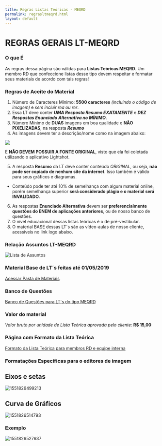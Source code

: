 ```yaml
---
title: Regras Listas Teóricas - MEQRD
permalink: regrasltmeqrd.html
layout: default
---
```


# REGRAS GERAIS LT-MEQRD

### O que É

​As regras dessa página são válidas para **Listas Teóricas MEQRD**. Um membro RD que confeccione listas desse tipo devem respeitar e formatar seus materiais de acordo com tais regras!

### Regras de Aceite do Material

1. Número de Caracteres Mínimo: **5500 caracteres** *(incluindo o código de imagem)* e *sem incluir rea ou rer*.
2. Essa LT deve conter ***UMA Resposta Resumo EXATAMENTE*** e ***DEZ Respostas Enunciado Alternativa no MÍNIMO***.
3. Número Mínimo de **DUAS** imagens em boa qualidade e **NÃO PIXELIZADAS**, na resposta ***Resumo***
4. As imagens devem ter a descrição/nome como na imagem abaixo:

![](https://i.ibb.co/qrRRgwL/image.png)

E **NÃO DEVEM POSSUIR A FONTE ORIGINAL**, visto que ela foi coletada utilizando o aplicativo Lightshot.

5. A resposta **Resumo** da LT deve conter conteúdo *ORIGINAL*, ou seja, **não pode ser copiado de nenhum site da internet**. Isso também é válido para seus gráficos e diagramas.
* Conteúdo pode ter até 10% de semelhança com algum material online, porém semelhança superior **será considerado plágio e o material será INVALIDADO.**
6. As respostas **Enunciado Alternativa** devem ser **preferencialmente questões do ENEM de aplicações anteriores**, ou de nosso banco de questões.
7. O nível educacional dessas listas teóricas é o de pré-vestibular.
8. O material BASE dessas LT´s são as vídeo-aulas de nosso cliente, acessíveis no link logo abaixo.

### Relação Assuntos LT-MEQRD

![Lista de Assuntos](https://docs.google.com/spreadsheets/d/e/2PACX-1vRhYIqMqNkNiFRYDf90of6DkRSftb-lDpu_fkQTfnlPGrMPjjkF-RQTGfkJBG6BfMvLSTznw6CSYB0w/pubhtml?gid=0&single=true)

### Material Base de LT´s feitas até 01/05/2019

[Acessar Pasta de Materiais](https://drive.google.com/drive/folders/1i84eI1cNtOjm3VlmC-9HcisJevmOsnEm?usp=sharing)

### Banco de Questões

[Banco de Questões para LT´s do tipo MEQRD](https://docs.google.com/spreadsheets/d/10n_xo8ewdFkt2WaiCwP8rMwaDhvgCcpUrDNUZ4pcUdE/edit?usp=sharing)

### Valor do material
*Valor bruto por unidade de Lista Teórica aprovada pelo cliente:* **R$ 15,00**

### Página com Formato da Lista Teórica

[Formato da Lista Teórica para membros RD e equipe interna](https://home.rdresolucoes.com/formatolt)

### Formatações Específicas para o editores de imagem

## Eixos e setas

![1551826499213](https://i.ibb.co/xMZQXSP/1551826499213.png)

## Curva de Gráficos

![1551826514793](https://i.ibb.co/pWg30Qb/1551826514793.png)

### Exemplo

![1551826527637](https://i.ibb.co/kJHNc5V/1551826527637.png)

